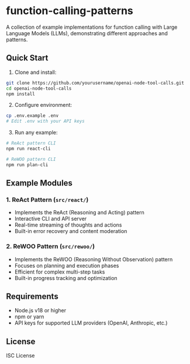 # function-calling-patterns

A collection of example implementations for function calling with Large Language Models (LLMs), demonstrating different approaches and patterns.

## Quick Start

1. Clone and install:

```bash
git clone https://github.com/yourusername/openai-node-tool-calls.git
cd openai-node-tool-calls
npm install
```

2. Configure environment:

```bash
cp .env.example .env
# Edit .env with your API keys
```

3. Run any example:

```bash
# ReAct pattern CLI
npm run react-cli

# ReWOO pattern CLI
npm run plan-cli
```

## Example Modules

### 1. ReAct Pattern (`src/react/`)

- Implements the ReAct (Reasoning and Acting) pattern
- Interactive CLI and API server
- Real-time streaming of thoughts and actions
- Built-in error recovery and content moderation

### 2. ReWOO Pattern (`src/rewoo/`)

- Implements the ReWOO (Reasoning Without Observation) pattern
- Focuses on planning and execution phases
- Efficient for complex multi-step tasks
- Built-in progress tracking and optimization

## Requirements

- Node.js v18 or higher
- npm or yarn
- API keys for supported LLM providers (OpenAI, Anthropic, etc.)

## License

ISC License
